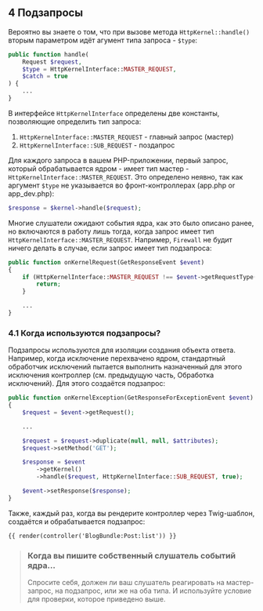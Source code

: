 ## 4 Подзапросы

Вероятно вы знаете о том, что при вызове метода `HttpKernel::handle()` вторым параметром идёт агумент типа запроса - `$type`:

```php
public function handle(
    Request $request,
    $type = HttpKernelInterface::MASTER_REQUEST,
    $catch = true
) {
    ...
}
```

В интерфейсе `HttpKernelInterface` определены две константы, позволяющие определить тип запроса:

1. `HttpKernelInterface::MASTER_REQUEST` - главный запрос (мастер)
2. `HttpKernelInterface::SUB_REQUEST` - поздапрос

Для каждого запроса в вашем PHP-приложении, первый запрос, который обрабатывается ядром - имеет тип мастер - `HttpKernelInterface::MASTER_REQUEST`. Это определено неявно, так как аргумент `$type` не указывается во фронт-контроллерах (app.php or app_dev.php):

```php
$response = $kernel->handle($request);
```

Многие слушатели ожидают события ядра, как это было описано ранее, но включаются в работу лишь тогда, когда запрос имеет тип `HttpKernelInterface::MASTER_REQUEST`. Например, `Firewall` не будит ничего делать в случае, если запрос имеет тип подзапроса:

```php
public function onKernelRequest(GetResponseEvent $event)
{
    if (HttpKernelInterface::MASTER_REQUEST !== $event->getRequestType()) {
        return;
    }

    ...
}
```

### 4.1 Когда используются подзапросы?

Подзапросы используются для изоляции создания объекта ответа. Например, когда исключение перехвачено ядром, стандартный обработчик исключений пытается выполнить назначенный для этого исключения контроллер (см. предыдущую часть, Обработка исключений). Для этого создаётся подзапрос:

```php
public function onKernelException(GetResponseForExceptionEvent $event)
{
    $request = $event->getRequest();

    ...

    $request = $request->duplicate(null, null, $attributes);
    $request->setMethod('GET');

    $response = $event
        ->getKernel()
        ->handle($request, HttpKernelInterface::SUB_REQUEST, true);

    $event->setResponse($response);
}
```

Также, каждый раз, когда вы рендерите контроллер через Twig-шаблон, создаётся и обрабатывается подзапрос:

```twig
{{ render(controller('BlogBundle:Post:list')) }}
```

> ### Когда вы пишите собственный слушатель событий ядра...
> 
> Спросите себя, должен ли ваш слушатель реагировать на мастер-запрос, на подзапрос, или же на оба типа. И используйте условие для проверки, которое приведено выше.